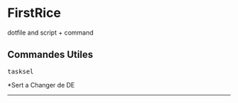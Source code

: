 # FirstRice
dotfile and script + command

## Commandes Utiles
<pre>tasksel</pre>
*Sert a Changer de DE
- - -
